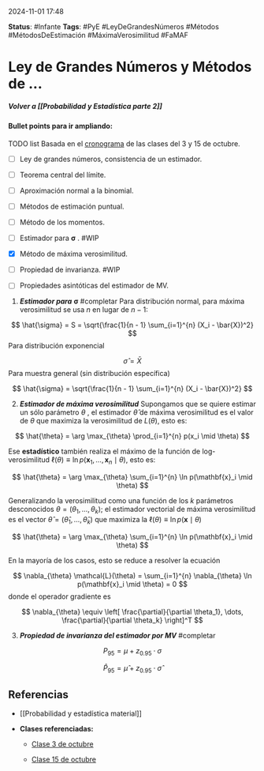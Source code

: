 2024-11-01 17:48

__Status__: #Infante 
__Tags__: #PyE #LeyDeGrandesNúmeros #Métodos #MétodosDeEstimación #MáximaVerosimilitud #FaMAF 
# Ley de Grandes Números y Métodos de ...
##### Volver a [[Probabilidad y Estadística parte 2]]

#### Bullet points para ir ampliando:
TODO list
Basada en el [cronograma](https://docs.google.com/document/d/1j65bz3ai-FK4LxX7xpiIAjVU0zfqKKxw/edit) de las clases del 3 y 15 de octubre.
- [ ]  Ley de grandes números, consistencia de un estimador.
- [ ] Teorema central del límite.
- [ ] Aproximación normal a la  binomial.
- [ ] Métodos de estimación puntual.
- [ ] Método de los momentos.
- [ ] Estimador para $\boldsymbol{\sigma}$ . #WIP
- [x] Método de máxima verosimilitud.
- [ ] Propiedad de invarianza. #WIP
- [ ] Propiedades asintóticas del estimador de MV. 




1. ***Estimador para*** $\boldsymbol{\sigma}$  #completar
Para distribución normal, para máxima verosimilitud se usa $n$ en lugar de $n - 1$:

$$
\hat{\sigma} = S = \sqrt{\frac{1}{n - 1} \sum_{i=1}^{n} (X_i - \bar{X})^2}
$$
Para distribución exponencial

$$
\hat{\sigma} = \bar{X}
$$
Para muestra general (sin distribución específica)

$$
\hat{\sigma} = \sqrt{\frac{1}{n - 1} \sum_{i=1}^{n} (X_i - \bar{X})^2}
$$


2. ***Estimador de máxima verosimilitud***
Supongamos que se quiere estimar un sólo parámetro $\theta$ , el estimador  $\hat{\theta}$ de máxima verosimilitud es el valor de $\theta$ que maximiza la verosimilitud de $L({\theta})$, esto es:

$$
\hat{\theta} = \arg \max_{\theta} \prod_{i=1}^{n} p(x_i \mid \theta)
$$

Ese **estadístico** también realiza el máximo de la función de log-verosimilitud $\ell(\theta) \equiv \ln p(\mathbf{x}_1, \dots, \mathbf{x}_n \mid \theta)$, esto es:

$$
\hat{\theta} = \arg \max_{\theta} \sum_{i=1}^{n} \ln p(\mathbf{x}_i \mid \theta)
$$


Generalizando la verosimilitud como una función de los $k$ parámetros desconocidos $\theta=(\theta_1, \dots, \theta_k)$; el estimador vectorial de máxima verosimilitud es el vector $\hat{\theta} = (\hat{\theta}_1, \dots, \hat{\theta}_k)$ que maximiza la $\ell(\theta) \equiv \ln p(\mathbf{x} \mid \theta)$

$$
\hat{\theta} = \arg \max_{\theta} \sum_{i=1}^{n} \ln p(\mathbf{x}_i \mid \theta)
$$

En la mayoría de los casos, esto se reduce a resolver la ecuación

$$
\nabla_{\theta} \mathcal{L}(\theta) = \sum_{i=1}^{n} \nabla_{\theta} \ln p(\mathbf{x}_i \mid \theta) = 0
$$
donde el operador gradiente es

$$
\nabla_{\theta} \equiv \left[ \frac{\partial}{\partial \theta_1}, \dots, \frac{\partial}{\partial \theta_k} \right]^T
$$

3. ***Propiedad de invarianza del estimador por MV*** #completar 

$$
P_{95} = \mu + z_{0.95} \cdot \sigma
$$

$$
\hat{P}_{95} = \hat{\mu} + z_{0.95} \cdot \hat{\sigma}
$$

## Referencias

- [[Probabilidad y estadística material]]

- **Clases referenciadas:**
	-  [Clase 3 de octubre](https://docs.google.com/presentation/d/1L3KN8-Ey8zvhiVCgiMA5x_f0trYGl2WJJTkkyuys_2k/edit#slide=id.p)

	-  [Clase 15 de octubre](https://docs.google.com/presentation/d/1dYOHOgDO-ZGa20zGizzSKM-kB-TjKKjtiJHDXEMQJrI/edit#slide=id.p)




